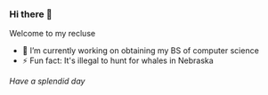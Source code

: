 ### Hi there 👋

Welcome to my recluse

- 🔭 I’m currently working on obtaining my BS of computer science
- ⚡ Fun fact: It's illegal to hunt for whales in Nebraska

*Have a splendid day*
